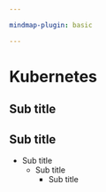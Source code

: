 ```yaml
---

mindmap-plugin: basic

---
```


# Kubernetes

## Sub title

## Sub title
- Sub title
	- Sub title
		- Sub title
